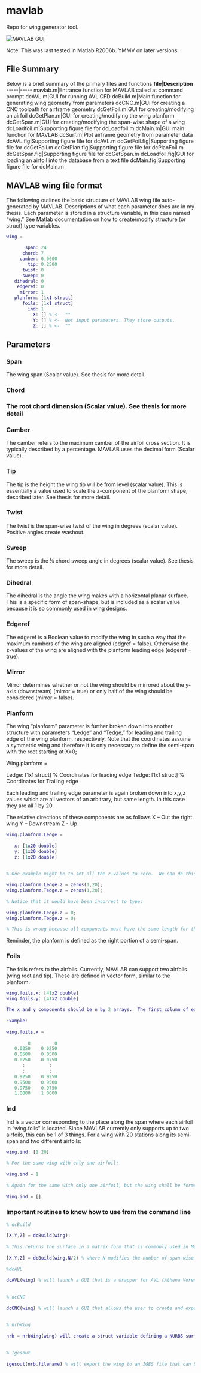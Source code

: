 # mavlab
Repo for wing generator tool.  

![MAVLAB GUI](https://github.com/foomoon/mavlab/img/mavlab-gui.png)

Note: This was last tested in Matlab R2006b.  YMMV on later versions.  

## File Summary

Below is a brief summary of the primary files and functions
**file**|**Description**
-----|-----
mavlab.m|Entrance function for MAVLAB called at command prompt
dcAVL.m|GUI for running AVL CFD
dcBuild.m|Main function for generating wing geometry from parameters
dcCNC.m|GUI for creating a CNC toolpath for airframe geometry
dcGetFoil.m|GUI for creating/modifying an airfoil
dcGetPlan.m|GUI for creating/modifying the wing planform
dcGetSpan.m|GUI for creating/modifying the span-wise shape of a wing
dcLoadfoil.m|Supporting figure file for dcLoadfoil.m
dcMain.m|GUI main function for MAVLAB
dcSurf.m|Plot airframe geometry from parameter data
dcAVL.fig|Supporting figure file for dcAVL.m
dcGetFoil.fig|Supporting figure file for dcGetFoil.m
dcGetPlan.fig|Supporting figure file for dcPlanFoil.m
dcGetSpan.fig|Supporting figure file for dcGetSpan.m
dcLoadfoil.fig|GUI for loading an airfoil into the database from a text file
dcMain.fig|Supporting figure file for dcMain.m



## MAVLAB wing file format
 
The following outlines the basic structure of MAVLAB wing file auto-generated by MAVLAB.  Descriptions of what each parameter does are in my thesis.  Each parameter is stored in a structure variable, in this case named “wing.”  See Matlab documentation on how to create/modify structure (or struct) type variables.  

```matlab
wing =
 
       span: 24
      chord: 7
     camber: 0.0600
        tip: 0.2500
      twist: 0
      sweep: 0
   dihedral: 0
    edgeref: 0
     mirror: 1
   planform: [1x1 struct]
      foils: [1x1 struct]
        ind: 1
          X: [] % <-  ""
          Y: [] % <-  Not input parameters. They store outputs.
          Z: [] % <-  ""
```

## Parameters

### Span
 
The wing span (Scalar value). See thesis for more detail.
 
### Chord
 
### The root chord dimension (Scalar value).  See thesis for more detail
 
### Camber
 
The camber refers to the maximum camber of the airfoil cross section.  It is typically described by a percentage.  MAVLAB uses the decimal form (Scalar value).
 
### Tip
 
The tip is the height the wing tip will be from level (scalar value).  This is essentially a value used to scale the z-component of the planform shape, described later. See thesis for more detail.
 
### Twist
 
The twist is the span-wise twist of the wing in degrees (scalar value). Positive angles create washout.
 
### Sweep
 
The sweep is the ¼ chord sweep angle in degrees (scalar value).  See thesis for more detail.
 
### Dihedral
 
The dihedral is the angle the wing makes with a horizontal planar surface.  This is a specific form of span-shape, but is included as a scalar value because it is so commonly used in wing designs.
 
### Edgeref
 
The edgeref is a Boolean value to modify the wing in such a way that the maximum cambers of the wing are aligned (edgref = false).  Otherwise the z-values of the wing are aligned with the planform leading edge (edgeref = true).
 
### Mirror
 
Mirror determines whether or not the wing should be mirrored about the y-axis (downstream) (mirror = true) or only half of the wing should be considered (mirror = false).
 
 
### Planform
 
The wing “planform” parameter is further broken down into another structure with parameters “Ledge” and “Tedge,” for leading and trailing edge of the wing planform, respectively.  Note that the coordinates assume a symmetric wing and therefore it is only necessary to define the semi-span with the root starting at X=0;
 

Wing.planform =
 
   Ledge: [1x1 struct] % Coordinates for leading edge
   Tedge: [1x1 struct] % Coordinates for Trailing edge
 
Each leading and trailing edge parameter is again broken down into x,y,z values which are all vectors of an arbitrary, but same length.  In this case they are all 1 by 20.  
 
The relative directions of these components are as follows
X – Out the right wing
Y – Downstream
Z - Up
 
```matlab
wing.planform.Ledge =
 
   x: [1x20 double]
   y: [1x20 double]
   z: [1x20 double]

 
% One example might be to set all the z-values to zero.  We can do this by typing:
 
wing.planform.Ledge.z = zeros(1,20);
wing.planform.Tedge.z = zeros(1,20);
 
% Notice that it would have been incorrect to type:
 
wing.planform.Ledge.z = 0;
wing.planform.Tedge.z = 0;

% This is wrong because all components must have the same length for the leading and trailing edge.

```
 
Reminder, the planform is defined as the right portion of a semi-span.
 
 
### Foils
 
The foils refers to the airfoils.  Currently, MAVLAB can support two airfoils (wing root and tip).  These are defined in vector form, similar to the planform.

```matlab
wing.foils.x: [41x2 double]
wing.foils.y: [41x2 double]
 
The x and y components should be n by 2 arrays.  The first column of each corresponds to the root airfoil and the second corresponds to the tip.
 
Example:
 
wing.foils.x =
 
        0         0
   0.0250    0.0250
   0.0500    0.0500
   0.0750    0.0750
      :         :
      :         :
   0.9250    0.9250
   0.9500    0.9500
   0.9750    0.9750
   1.0000    1.0000

```

### Ind
 
Ind is a vector corresponding to the place along the span where each airfoil in “wing.foils” is located.  Since MAVLAB currently only supports up to two airfoils, this can be 1 of 3 things. For a wing with 20 stations along its semi-span and two different airfoils:

```matlab
wing.ind: [1 20]
 
% For the same wing with only one airfoil:
 
wing.ind = 1
 
% Again for the same with only one airfoil, but the wing shall be formed in such a way that is similar to projecting the planform onto a singly curved surface:
 
Wing.ind = []
```
 
 
 
### Important routines to know how to use from the command line
 
```matlab
% dcBuild
 
[X,Y,Z] = dcBuild(wing);
 
% This returns the surface in a matrix form that is commonly used in Matlab routines such as “surf(X,Y,Z)” or “mesh(X,Y,Z)”
 
[X,Y,Z] = dcBuild(wing,N/2) % where N modifies the number of span-wise stations of the wing.
 
%dcAVL
 
dcAVL(wing) % will launch a GUI that is a wrapper for AVL (Athena Vorex Lattice) CFD.  See thesis for more documentation.
 
 
% dcCNC
 
dcCNC(wing) % will launch a GUI that allows the user to create and export a toolpath for the SERVO CNC machine at the University of Florida Machine shop. *Note: if a different machine is required for milling, modifications will have to be made to “cncpost.m”.  
 
 
% nrbWing
 
nrb = nrbWing(wing) will create a struct variable defining a NURBS surface for the wing.  This is the typical representation of a surface in most CAD programs.
 
 
% Igesout
 
igesout(nrb,filename) % will export the wing to an IGES file that can be read by most CAD programs (such as Mechanical Desktop, ProE, Mastercam, Solid Works, etc).  Exporting to IGES and opening in Mastercam is the preferred method for CNC applications involving a milling machine other than SERVO.

```